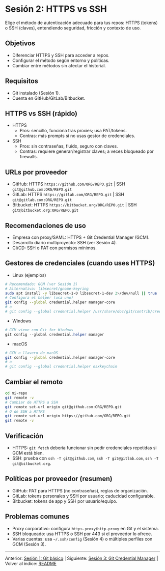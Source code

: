 # Sesión 2: HTTPS vs SSH

Elige el método de autenticación adecuado para tus repos: HTTPS (tokens) o SSH (claves), entendiendo seguridad, fricción y contexto de uso.

## Objetivos

- Diferenciar HTTPS y SSH para acceder a repos.
- Configurar el método según entorno y políticas.
- Cambiar entre métodos sin afectar el historial.

## Requisitos

- Git instalado (Sesión 1).
- Cuenta en GitHub/GitLab/Bitbucket.

## HTTPS vs SSH (rápido)

- HTTPS
  - Pros: sencillo, funciona tras proxies; usa PAT/tokens.
  - Contras: más prompts si no usas gestor de credenciales.
- SSH
  - Pros: sin contraseñas, fluido, seguro con claves.
  - Contras: requiere generar/registrar claves; a veces bloqueado por firewalls.

## URLs por proveedor

- GitHub: HTTPS `https://github.com/ORG/REPO.git` | SSH `git@github.com:ORG/REPO.git`
- GitLab: HTTPS `https://gitlab.com/ORG/REPO.git` | SSH `git@gitlab.com:ORG/REPO.git`
- Bitbucket: HTTPS `https://bitbucket.org/ORG/REPO.git` | SSH `git@bitbucket.org:ORG/REPO.git`

## Recomendaciones de uso

- Empresa con proxy/SAML: HTTPS + Git Credential Manager (GCM).
- Desarrollo diario multiproyecto: SSH (ver Sesión 4).
- CI/CD: SSH o PAT con permisos mínimos.

## Gestores de credenciales (cuando uses HTTPS)

- Linux (ejemplos)

```bash
# Recomendado: GCM (ver Sesión 3)
# Alternativa: libsecret/gnome-keyring
sudo apt install -y libsecret-1-0 libsecret-1-dev 2>/dev/null || true
# Configura el helper (usa uno)
git config --global credential.helper manager-core
# o
# git config --global credential.helper /usr/share/doc/git/contrib/credential/libsecret/git-credential-libsecret
```

- Windows

```powershell
# GCM viene con Git for Windows
git config --global credential.helper manager
```

- macOS

```bash
# GCM o llavero de macOS
git config --global credential.helper manager-core
# o
# git config --global credential.helper osxkeychain
```

## Cambiar el remoto

```bash
cd mi-repo
git remote -v
# Cambiar de HTTPS a SSH
git remote set-url origin git@github.com:ORG/REPO.git
# O de SSH a HTTPS
git remote set-url origin https://github.com/ORG/REPO.git
git remote -v
```

## Verificación

- HTTPS: `git fetch` debería funcionar sin pedir credenciales repetidas si GCM está bien.
- SSH: prueba con `ssh -T git@github.com`, `ssh -T git@gitlab.com`, `ssh -T git@bitbucket.org`.

## Políticas por proveedor (resumen)

- GitHub: PAT para HTTPS (no contraseñas), reglas de organización.
- GitLab: tokens personales y SSH por usuario; caducidad configurable.
- Bitbucket: tokens de app y SSH por usuario/equipo.

## Problemas comunes

- Proxy corporativo: configura `https.proxy`/`http.proxy` en Git y el sistema.
- SSH bloqueado: usa HTTPS o SSH por 443 si el proveedor lo ofrece.
- Varias cuentas: usa `~/.ssh/config` (Sesión 4) o múltiples perfiles con GCM (Sesión 3).

---

Anterior: [Sesión 1: Git básico](./01-git-basico.md) | Siguiente: [Sesión 3: Git Credential Manager](./03-git-credential-manager.md) | Volver al índice: [README](/README.md)
